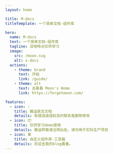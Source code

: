 ```yaml
---
layout: home

title: M-docs
titleTemplate: 一个简单文档-组件库

hero:
  name: M-docs
  text: 一个简单文档-组件库
  tagline: 没啥特点仅供学习
  image:
    src: /moon.svg
    alt: x-docs
  actions:
    - theme: brand
      text: 开始
      link: /guide/
    - theme: alt
      text: 去看看 Moon's Home
      link: https://forgetmoon.com/

features:
  - icon: 💡
    title: 搬运英文文档
    details: 有错误或侵权及时联系我删除修改
  - icon: 📦
    title: 仅供学习demo使用
    details: 搬运转载请注明出处，请勿用于实际生产项目
  - icon: 🛠️
    title: 自定义组件库-工具箱
    details: 欢迎去我的blog看看。
---
```


